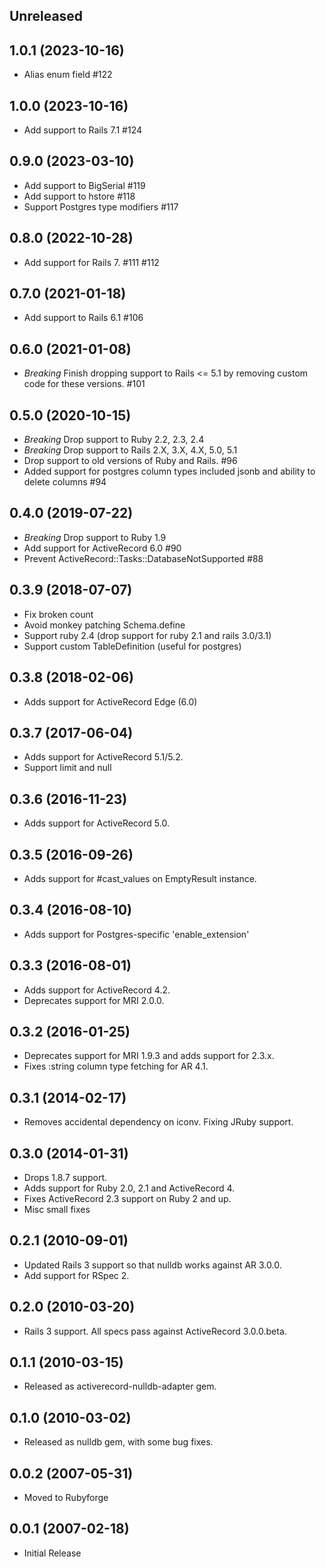 Unreleased
----------

1.0.1 (2023-10-16)
-----------

- Alias enum field #122

1.0.0 (2023-10-16)
-----------

- Add support to Rails 7.1 #124

0.9.0 (2023-03-10)
-----------

- Add support to BigSerial #119
- Add support to hstore #118
- Support Postgres type modifiers #117


0.8.0 (2022-10-28)
-----------

- Add support for Rails 7. #111 #112

0.7.0 (2021-01-18)
-----------

- Add support to Rails 6.1 #106

0.6.0 (2021-01-08)
-----------

- *Breaking* Finish dropping support to Rails <= 5.1 by removing custom code for these versions. #101

0.5.0 (2020-10-15)
-----------

- *Breaking* Drop support to Ruby 2.2, 2.3, 2.4
- *Breaking* Drop support to Rails 2.X, 3.X, 4.X, 5.0, 5.1
- Drop support to old versions of Ruby and Rails. #96
- Added support for postgres column types included jsonb and ability to delete columns #94

0.4.0 (2019-07-22)
-----------

- *Breaking* Drop support to Ruby 1.9
- Add support for ActiveRecord 6.0 #90
- Prevent ActiveRecord::Tasks::DatabaseNotSupported #88

0.3.9 (2018-07-07)
-----------
- Fix broken count
- Avoid monkey patching Schema.define
- Support ruby 2.4 (drop support for ruby 2.1 and rails 3.0/3.1)
- Support custom TableDefinition (useful for postgres)

0.3.8 (2018-02-06)
-----------
- Adds support for ActiveRecord Edge (6.0)

0.3.7 (2017-06-04)
-----------
- Adds support for ActiveRecord 5.1/5.2.
- Support limit and null


0.3.6 (2016-11-23)
-----------
- Adds support for ActiveRecord 5.0.


0.3.5 (2016-09-26)
-----------
- Adds support for #cast_values on EmptyResult instance.


0.3.4 (2016-08-10)
-----------
- Adds support for Postgres-specific 'enable_extension'


0.3.3 (2016-08-01)
-----------
- Adds support for ActiveRecord 4.2.
- Deprecates support for MRI 2.0.0.


0.3.2 (2016-01-25)
-----------
- Deprecates support for MRI 1.9.3 and adds support for 2.3.x.
- Fixes :string column type fetching for AR 4.1.


0.3.1 (2014-02-17)
-----------
- Removes accidental dependency on iconv. Fixing JRuby support.


0.3.0 (2014-01-31)
-----------
- Drops 1.8.7 support.
- Adds support for Ruby 2.0, 2.1 and ActiveRecord 4.
- Fixes ActiveRecord 2.3 support on Ruby 2 and up.
- Misc small fixes


0.2.1 (2010-09-01)
-----------
- Updated Rails 3 support so that nulldb works against AR 3.0.0.
- Add support for RSpec 2.


0.2.0 (2010-03-20)
-----------
- Rails 3 support.  All specs pass against ActiveRecord 3.0.0.beta.


0.1.1 (2010-03-15)
-----------
- Released as activerecord-nulldb-adapter gem.


0.1.0 (2010-03-02)
-----------
- Released as nulldb gem, with some bug fixes.


0.0.2 (2007-05-31)
-----------
- Moved to Rubyforge


0.0.1 (2007-02-18)
-----------
- Initial Release
